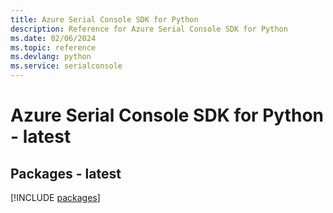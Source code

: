 ```yaml
---
title: Azure Serial Console SDK for Python
description: Reference for Azure Serial Console SDK for Python
ms.date: 02/06/2024
ms.topic: reference
ms.devlang: python
ms.service: serialconsole
---
```

# Azure Serial Console SDK for Python - latest
## Packages - latest
[!INCLUDE [packages](serial-console-index.md)]